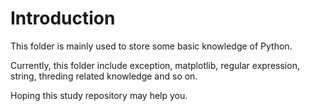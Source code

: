 # Introduction
This folder is mainly used to store some basic knowledge of Python.

Currently, this folder include exception, matplotlib, regular expression, string, threding related knowledge and so on.

Hoping this study repository may help you.
